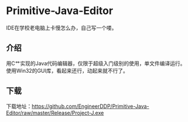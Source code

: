 # Primitive-Java-Editor
IDE在学校老电脑上卡慢怎么办，自己写一个喽。

## 介绍
用C艹实现的Java代码编辑器，仅限于超级入门级别的使用，单文件编译运行。<br>
使用Win32的GUI库，看起来还行，动起来就不行了。

## 下载
下载地址：https://github.com/EngineerDDP/Primitive-Java-Editor/raw/master/Release/Project-J.exe
